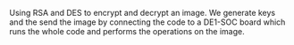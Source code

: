 Using RSA and DES to encrypt and decrypt an image.
We generate keys and the send the image by connecting the code to a DE1-SOC board which runs the whole code and performs the operations on the image.
